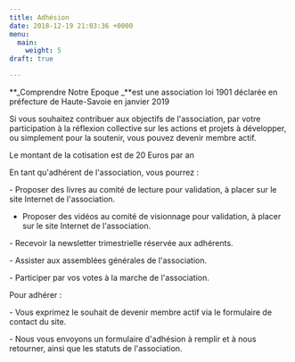 ```yaml
---
title: Adhésion
date: 2018-12-19 21:03:36 +0000
menu:
  main:
    weight: 5
draft: true

---
```

**_Comprendre Notre Epoque _**est une association loi 1901 déclarée en préfecture de Haute-Savoie en janvier 2019

Si vous souhaitez contribuer aux objectifs de l'association, par votre participation à la réflexion collective sur les actions et projets à développer, ou simplement pour la soutenir, vous pouvez devenir membre actif.

Le montant de la cotisation est de 20 Euros par an

En tant qu'adhérent de l'association, vous pourrez :

\- Proposer des livres au comité de lecture pour validation, à placer sur le site Internet de l'association.

 - Proposer des vidéos au comité de visionnage pour validation, à placer sur le site Internet de l'association.

\- Recevoir la newsletter trimestrielle réservée aux adhérents.

\- Assister aux assemblées générales de l'association.

\- Participer par vos votes à la marche de l'association.

Pour adhérer :

\- Vous exprimez le souhait de devenir membre actif via le formulaire de contact du site.

\- Nous vous envoyons un formulaire d'adhésion à remplir et à nous retourner, ainsi que les statuts de l'association.